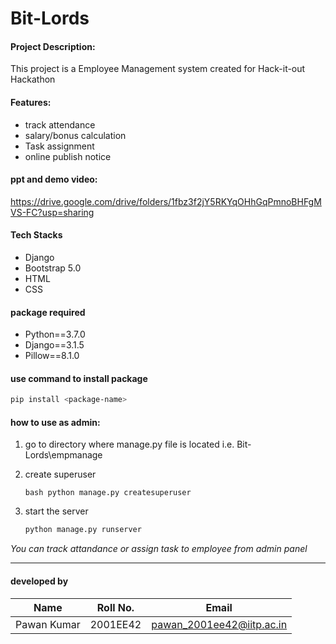 # Bit-Lords

#### Project Description:  
This project is a Employee Management system created for Hack-it-out Hackathon 

#### Features:
- track attendance
- salary/bonus calculation 
- Task assignment
- online publish notice


#### ppt and demo video:
https://drive.google.com/drive/folders/1fbz3f2jY5RKYqOHhGqPmnoBHFgMVS-FC?usp=sharing

#### Tech Stacks
- Django
- Bootstrap 5.0
- HTML
- CSS


#### package required
- Python==3.7.0
- Django==3.1.5
- Pillow==8.1.0

#### use command to install package
```bash 
pip install <package-name>
```

#### how to use as admin:

1. go to directory where manage.py file is located i.e. Bit-Lords\empmanage

2. create superuser
   ```
   bash python manage.py createsuperuser
   ```

3. start the server
    ```bash 
    python manage.py runserver
    ```


*You can track attandance or assign task to employee from admin panel*

---

#### developed by

|Name|Roll No.|Email|
|-|-|-|
|Pawan Kumar|2001EE42|pawan_2001ee42@iitp.ac.in|
